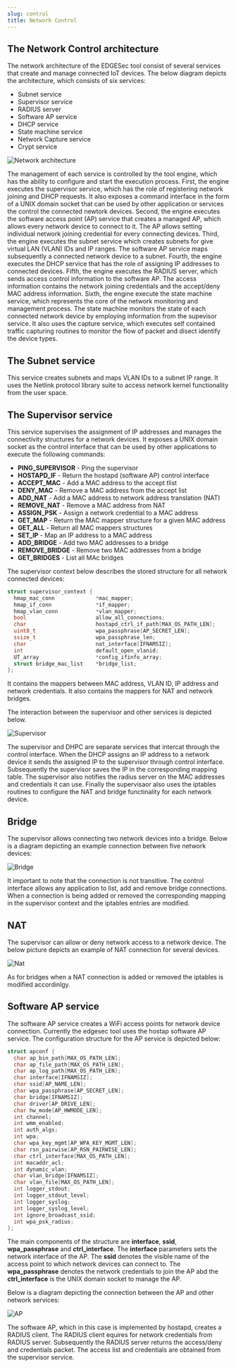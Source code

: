 ```yaml
---
slug: control
title: Network Control
---
```


## The Network Control architecture

The network architecture of the EDGESec tool consist of several services that create and manage connected IoT devices. The below diagram depicts the architecture, which consists of six services:

- Subnet service
- Supervisor service
- RADIUS server
- Software AP service
- DHCP service
- State machine service
- Network Capture service
- Crypt service

![Network architecture](/img/dot_network-control-arch.png)

The management of each service is controlled by the tool engine, which has the ability to configure and start the execution process. First, the engine executes the supervisor service, which has the role of registering network joining and DHCP requests. It also exposes a command interface in the form of a UNIX domain socket that can be used by other application or services the control the connected newtork devices. Second, the engine executes the software access point (AP) service that creates a managed AP, which allows every network device to connect to it. The AP allows setting individual network joining credential for every connecting devices. Third, the engine executes the subnet service which creates subnets for give virtual LAN (VLAN) IDs and IP ranges. The software AP service maps subsequently a connected network device to a subnet. Fourth, the engine executes the DHCP service that has the role of assigning IP addresses to connected devices. Fifth, the engine executes the RADIUS server, which sends access control information to the software AP. The access information contains the network joining credentials and the accept/deny MAC address information. Sixth, the engine execute the state machine service, which represents the core of the network monitoring and management process. The state machine monitors the state of each connected network device by employing information from the supevisor service. It also uses the capture service, which executes self contained traffic capturing routines to monitor the flow of packet and disect identify the device types.

## The Subnet service

This service creates subnets and maps VLAN IDs to a subnet IP range. It uses the Netlink protocol library suite to access network kernel functionality from the user space.

## The Supervisor service

This service supervises the assignment of IP addresses and manages the connectivity structures for a network devices. It exposes a UNIX domain socket as the control interface that can be used by other applications to execute the following commands:

- **PING_SUPERVISOR** - Ping the supervisor
- **HOSTAPD_IF** - Return the hostapd (software AP) control interface
- **ACCEPT_MAC** - Add a MAC address to the accept tlist
- **DENY_MAC** - Remove a MAC address from the accept list
- **ADD_NAT** - Add a MAC address to network address translation (NAT)
- **REMOVE_NAT** - Remove a MAC address from NAT
- **ASSIGN_PSK** - Assign a network credential to a MAC address
- **GET_MAP** - Return the MAC mapper structure for a given MAC address
- **GET_ALL** - Return all MAC mappers structures
- **SET_IP** - Map an IP address to a MAC address
- **ADD_BRIDGE** - Add two MAC addresses to a bridge
- **REMOVE_BRIDGE** - Remove two MAC addresses from a bridge
- **GET_BRIDGES** - List all MAc bridges

The supervisor context below describes the stored structure for all network connected devices:

```c
struct supervisor_context {
  hmap_mac_conn             *mac_mapper;
  hmap_if_conn              *if_mapper;
  hmap_vlan_conn            *vlan_mapper;
  bool                      allow_all_connections;
  char                      hostapd_ctrl_if_path[MAX_OS_PATH_LEN];
  uint8_t                   wpa_passphrase[AP_SECRET_LEN];
  ssize_t                   wpa_passphrase_len;
  char                      nat_interface[IFNAMSIZ];
  int                       default_open_vlanid;
  UT_array                  *config_ifinfo_array;
  struct bridge_mac_list    *bridge_list;
};
```

It contains the mappers between MAC address, VLAN ID, IP address and network credentials. It also contains the mappers for NAT and network bridges.

The interaction between the supervisor and other services is depicted below.

![Supervisor](/img/dot_supervisor.png)

The supervisor and DHPC are separate services that intercat through the control interface. When the DHCP assigns an IP address to a network device it sends the assigned IP to the supervisor through control interface. Subsequently the supervisor saves the IP in the corresponding mapping table. The supervisor also notifies the radius server on the MAC addresses and credentials it can use. Finally the supervisaor also uses the iptables routines to configure the NAT and bridge functinality for each network device.

## Bridge

The supervisor allows connecting two network devices into a bridge. Below is a diagram depicting an example connection between five network devices:

![Bridge](/img/dot_bridge.png)

It important to note that the connection is not transitive. The control interface allows any application to list, add and remove bridge connections. When a connection is being added or removed the corresponding mapping in the supervisor context and the iptables entries are modified.

## NAT

The supervisor can allow or deny network access to a network device. The below picture depicts an example of NAT connection for several devices.

![Nat](/img/dot_nat.png)

As for bridges when a NAT connection is added or removed the iptables is modified accordinlgy.

## Software AP service

The software AP service creates a WiFi access points for network device connection. Currently the edgesec tool uses the hostap software AP service. The configuration structure for the AP service is depicted below:

```c
struct apconf {
  char ap_bin_path[MAX_OS_PATH_LEN];
  char ap_file_path[MAX_OS_PATH_LEN];
  char ap_log_path[MAX_OS_PATH_LEN];
  char interface[IFNAMSIZ];
  char ssid[AP_NAME_LEN];
  char wpa_passphrase[AP_SECRET_LEN];
  char bridge[IFNAMSIZ];
  char driver[AP_DRIVE_LEN];
  char hw_mode[AP_HWMODE_LEN];
  int channel;
  int wmm_enabled;
  int auth_algs;
  int wpa;
  char wpa_key_mgmt[AP_WPA_KEY_MGMT_LEN];
  char rsn_pairwise[AP_RSN_PAIRWISE_LEN];
  char ctrl_interface[MAX_OS_PATH_LEN];
  int macaddr_acl;
  int dynamic_vlan;
  char vlan_bridge[IFNAMSIZ];
  char vlan_file[MAX_OS_PATH_LEN];
  int logger_stdout;
  int logger_stdout_level;
  int logger_syslog;
  int logger_syslog_level;
  int ignore_broadcast_ssid;
  int wpa_psk_radius;
};
```

The main components of the structure are **interface**, **ssid**, **wpa_passphrase** and **ctrl_interface**. The **interface** parameters sets the network interface of the AP. The **ssid** denotes the visible name of the access point to which network devices can connect to. The **wpa_passphrase** denotes the network credentials to join the AP abd the **ctrl_interface** is the UNIX domain socket to manage the AP.

Below is a diagram depicting the connection between the AP and other network services:

![AP](/img/dot_ap.png)

The software AP, which in this case is implemented by hostapd, creates a RADIUS client. The RADIUS client equires for network credentials from RADIUS server. Subsequently the RADIUS server returns the access/deny and credentials packet. The access list and credentials are obtained from the supervisor service.
